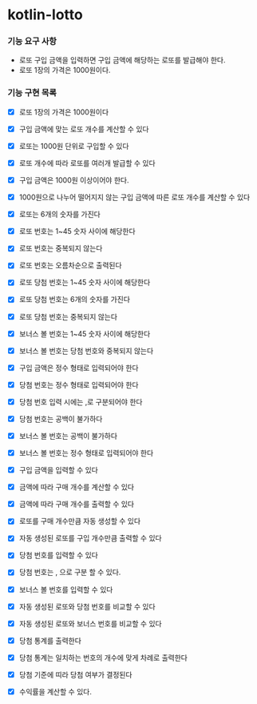 # kotlin-lotto

### 기능 요구 사항
- 로또 구입 금액을 입력하면 구입 금액에 해당하는 로또를 발급해야 한다.
- 로또 1장의 가격은 1000원이다.

### 기능 구현 목록
- [x] 로또 1장의 가격은 1000원이다
- [x] 구입 금액에 맞는 로또 개수를 계산할 수 있다
- [x] 로또는 1000원 단위로 구입할 수 있다
- [x] 로또 개수에 따라 로또를 여러개 발급할 수 있다
- [x] 구입 금액은 1000원 이상이어야 한다.
- [x] 1000원으로 나누어 떨어지지 않는 구입 금액에 따른 로또 개수를 계산할 수 있다

- [x] 로또는 6개의 숫자를 가진다
- [x] 로또 번호는 1~45 숫자 사이에 해당한다
- [x] 로또 번호는 중복되지 않는다
- [x] 로또 번호는 오름차순으로 출력된다

- [x] 로또 당첨 번호는 1~45 숫자 사이에 해당한다
- [x] 로또 당첨 번호는 6개의 숫자를 가진다
- [x] 로또 당첨 번호는 중복되지 않는다
- [x] 보너스 볼 번호는 1~45 숫자 사이에 해당한다
- [x] 보너스 볼 번호는 당첨 번호와 중복되지 않는다

- [x] 구입 금액은 정수 형태로 입력되어야 한다
- [x] 당첨 번호는 정수 형태로 입력되어야 한다
- [x] 당첨 번호 입력 시에는 ,로 구분되어야 한다
- [x] 당첨 번호는 공백이 불가하다
- [x] 보너스 볼 번호는 공백이 불가하다
- [x] 보너스 볼 번호는 정수 형태로 입력되어야 한다

- [x] 구입 금액을 입력할 수 있다
- [x] 금액에 따라 구매 개수를 계산할 수 있다
- [x] 금액에 따라 구매 개수를 출력할 수 있다
- [x] 로또를 구매 개수만큼 자동 생성할 수 있다
- [x] 자동 생성된 로또를 구입 개수만큼 출력할 수 있다

- [x] 당첨 번호를 입력할 수 있다
- [x] 당첨 번호는 , 으로 구분 할 수 있다.
- [x] 보너스 볼 번호를 입력할 수 있다

- [x] 자동 생성된 로또와 당첨 번호를 비교할 수 있다
- [x] 자동 생성된 로또와 보너스 번호를 비교할 수 있다

- [x] 당첨 통계를 출력한다
- [x] 당첨 통계는 일치하는 번호의 개수에 맞게 차례로 출력한다
- [x] 당첨 기준에 띠라 당첨 여부가 결정된다
- [x] 수익률을 계산할 수 있다.